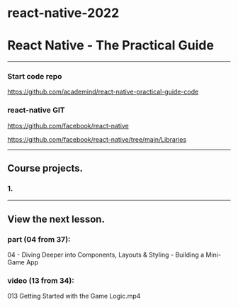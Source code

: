 # react-native-2022
# React Native - The Practical Guide

---

### Start code repo
https://github.com/academind/react-native-practical-guide-code

### react-native GIT
https://github.com/facebook/react-native

https://github.com/facebook/react-native/tree/main/Libraries

---

## Course projects.

### 1.

---

## View the next lesson.

### part (04 from 37):
04 - Diving Deeper into Components,
Layouts & Styling - Building a Mini-Game App

### video (13 from 34):
013 Getting Started with the Game Logic.mp4
